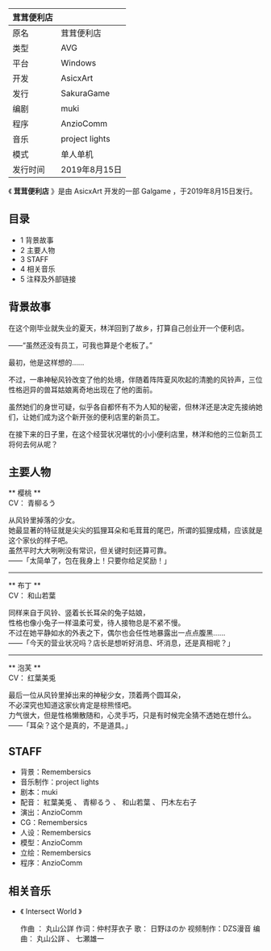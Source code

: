 |  茸茸便利店  ||
|---|---|
|原名  |  茸茸便利店   |
|类型  |  AVG   |
|平台  |  Windows   |
|开发  |  AsicxArt   |
|发行  |  SakuraGame   |
|编剧  |  muki   |
|程序  |  AnzioComm   |
|音乐  |  project lights   |
|模式  |  单人单机   |
|发行时间  |  2019年8月15日   |
  
《 **茸茸便利店** 》是由  AsicxArt  开发的一部  Galgame  ，于2019年8月15日发行。

##  目录

  * 1  背景故事 
  * 2  主要人物 
  * 3  STAFF 
  * 4  相关音乐 
  * 5  注释及外部链接 

##  背景故事

在这个刚毕业就失业的夏天，林洋回到了故乡，打算自己创业开一个便利店。

——“虽然还没有员工，可我也算是个老板了。”

最初，他是这样想的……

不过，一串神秘风铃改变了他的处境，伴随着阵阵夏风吹起的清脆的风铃声，三位性格迥异的兽耳姑娘离奇地出现在了他的面前。

虽然她们的身世可疑，似乎各自都怀有不为人知的秘密，但林洋还是决定先接纳她们，让她们成为这个新开张的便利店里的新员工。

在接下来的日子里，在这个经营状况堪忧的小小便利店里，林洋和他的三位新员工将何去何从呢？

##  主要人物

** 樱桃  **  
CV：  青柳るう

从风铃里掉落的少女。  
她最显著的特征就是尖尖的狐狸耳朵和毛茸茸的尾巴，所谓的狐狸成精，应该就是这个家伙的样子吧。  
虽然平时大大咧咧没有常识，但关键时刻还算可靠。  
——「太简单了，包在我身上！只要你给足奖励！」

* * *

** 布丁  **  
CV：  和山若葉

同样来自于风铃、竖着长长耳朵的兔子姑娘，  
性格也像小兔子一样温柔可爱，待人接物总是不紧不慢。  
不过在她平静如水的外表之下，偶尔也会任性地暴露出一点点腹黑……  
——「今天的营业状况吗？店长是想听好消息、坏消息，还是真相呢？」  

* * *

** 泡芙  **  
CV：  红葉美兎

最后一位从风铃里掉出来的神秘少女，顶着两个圆耳朵，  
不必深究也知道这家伙肯定是棕熊怪吧。  
力气很大，但是性格懒散随和，心灵手巧，只是有时候完全猜不透她在想什么。  
——「耳朵？这个是真的，不是道具。」  

##  STAFF

  * 背景：Remembersics 
  * 音乐制作：project lights 
  * 剧本：muki 
  * 配音：  紅葉美兎  、  青柳るう  、  和山若葉  、  円木左右子 
  * 演出：AnzioComm 
  * CG：Remembersics 
  * 人设：Remembersics 
  * 模型：AnzioComm 
  * 立绘：Remembersics 
  * 程序：AnzioComm 

##  相关音乐

  * 《  Intersect World  》 

     作曲 ：  丸山公詳 
     作词：仲村芽衣子 
     歌：  日野ほのか 
     视频制作：DZS漫音 
     编曲：  丸山公詳  、  七瀬雄一 